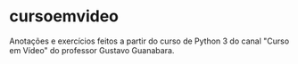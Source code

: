 # cursoemvideo
Anotações e exercícios feitos a partir do curso de Python 3 do canal "Curso em Vídeo" do professor Gustavo Guanabara.
